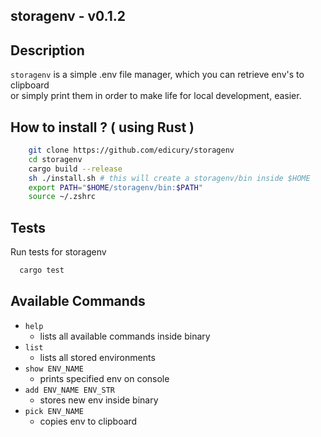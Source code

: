 ## storagenv - v0.1.2

## Description
`storagenv` is a simple .env file manager, which you can retrieve env's to clipboard \
or simply print them in order to make life for local development, easier.

## How to install ? ( using Rust )

```sh
    git clone https://github.com/edicury/storagenv
    cd storagenv
    cargo build --release
    sh ./install.sh # this will create a storagenv/bin inside $HOME 
    export PATH="$HOME/storagenv/bin:$PATH"
    source ~/.zshrc
```

## Tests

Run tests for storagenv
```sh
  cargo test
```

## Available Commands

- `help`
    - lists all available commands inside binary
- `list`
    - lists all stored environments
- `show ENV_NAME`
    - prints specified env on console
- `add ENV_NAME ENV_STR`
    - stores new env inside binary
- `pick ENV_NAME`
    - copies env to clipboard